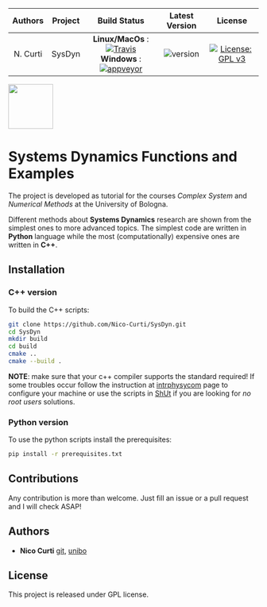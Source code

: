 | **Authors**  | **Project** | **Build Status**              | **Latest Version** | **License** |
|:------------:|:-----------:|:-----------------------------:|:------------------:|:-----------:|
|   N. Curti   |   SysDyn    | **Linux/MacOs** : [![Travis](https://travis-ci.com/Nico-Curti/SysDyn.svg?branch=master)](https://travis-ci.com/Nico-Curti/SysDyn) <br/> **Windows** : [![appveyor](https://ci.appveyor.com/api/projects/status/iwcl52c5ngx92w94?svg=true)](https://ci.appveyor.com/project/Nico-Curti/sysdyn)  | ![version](https://img.shields.io/badge/PyPI-v1.0.0-orange.svg?style=plastic) | [![License: GPL v3](https://img.shields.io/badge/License-GPL%20v3-blue.svg)](https://github.com/Nico-Curti/SysDyn/blob/master/LICENSE)

<a href="https://github.com/physycom">
<div class="image">
<img src="https://cdn.rawgit.com/physycom/templates/697b327d/logo_unibo.png" width="90" height="90">
</div>
</a>

# Systems Dynamics Functions and Examples

The project is developed as tutorial for the courses *Complex System* and *Numerical Methods* at the University of Bologna.

Different methods about **Systems Dynamics** research are shown from the simplest ones to more advanced topics. The simplest code are written in **Python** language while the most (computationally) expensive ones are written in **C++**.

## Installation

### C++ version

To build the C++ scripts:

```bash
git clone https://github.com/Nico-Curti/SysDyn.git
cd SysDyn
mkdir build
cd build
cmake ..
cmake --build .
```

**NOTE**: make sure that your c++ compiler supports the standard required! If some troubles occur follow the instruction at [intrphysycom](https://github.com/physycom/intrphysycom) page to configure your machine or use the scripts in [ShUt](https:://github.com//Nico-Curti/shut) if you are looking for *no root users* solutions.

### Python version

To use the python scripts install the prerequisites:

```bash
pip install -r prerequisites.txt
```

## Contributions

Any contribution is more than welcome. Just fill an issue or a pull request and I will check ASAP!

## Authors

* **Nico Curti** [git](https://github.com/Nico-Curti), [unibo](https://www.unibo.it/sitoweb/nico.curti2)

## License

This project is released under GPL license.

